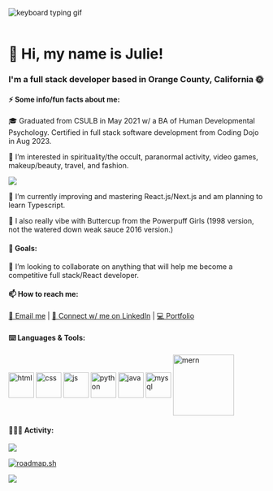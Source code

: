 ![keyboard typing gif](https://i.pinimg.com/originals/99/47/40/994740e9184662894392a1715bbeee14.gif)  
&nbsp;&nbsp;&nbsp;&nbsp;&nbsp;&nbsp;&nbsp;&nbsp;&nbsp;&nbsp;&nbsp;&nbsp;

# 👋 Hi, my name is Julie!

### I'm a full stack developer based in Orange County, California 🌞

#### ⚡️ Some info/fun facts about me:

🎓 Graduated from CSULB in May 2021 w/ a BA of Human Developmental Psychology. Certified in full stack software development from Coding Dojo in Aug 2023.

👀 I’m interested in spirituality/the occult, paranormal activity, video games, makeup/beauty, travel, and fashion.

![](https://media.tenor.com/bE0Niveck2kAAAAC/powerpuff-girls.gif)

🌱 I’m currently improving and mastering React.js/Next.js and am planning to learn Typescript.

💚 I also really vibe with Buttercup from the Powerpuff Girls (1998 version, not the watered down weak sauce 2016 version.)

#### 🎯 Goals:

💞️ I’m looking to collaborate on anything that will help me become a competitive full stack/React developer.

#### 📫 How to reach me:

[📨 Email me](mailto:juliechan03@gmail.com) | [📱 Connect w/ me on LinkedIn](https://www.linkedin.com/in/juliechan2/) | [💻 Portfolio](https://juliechan.vercel.app)

#### ⌨️ Languages & Tools:

<section>
  <img align="center" src="https://encrypted-tbn1.gstatic.com/images?q=tbn:ANd9GcQw3GIW6KAN8DRb9zEjrQm9NLSB99iGYsRnMgvoK6nHu6HeL0oQ" width = 50 alt="html">
  <img align="center" src="https://encrypted-tbn1.gstatic.com/images?q=tbn:ANd9GcTQh5bW8uGi5k7fke7CEZnUW6yqoqVB0YCKL446FJpNOuhC0MkW" width = 50 alt="css">
  <img align="center" src="https://encrypted-tbn2.gstatic.com/images?q=tbn:ANd9GcQh4XgSp30eBF098XyT0kvqt7i37A_7U3qWKxacxrnmyy9NK4TO" width = 50 alt="js">
  <img align="center" src="https://encrypted-tbn2.gstatic.com/images?q=tbn:ANd9GcRRqNsnQlcHLvaCfOJByTugj6FEn14J1be2m_xiDItPw0t7mDvs" width = 50 alt="python">
  <img align="center" src="https://encrypted-tbn0.gstatic.com/images?q=tbn:ANd9GcQb-lVFQGXQyAVMUI4X_mTSYN2sh8NIGEAdvziyNm-ypYyv8LVU" width = 50 alt="java">
  <img align="center" src="https://encrypted-tbn2.gstatic.com/images?q=tbn:ANd9GcSpAjwJpS-x2N6qBE5OF3B36x4g2nff2CgH3bfmZnk7VPc7LjaG" width = 50 alt="mysql">
  <img align="center" src="https://upload.wikimedia.org/wikipedia/commons/9/94/MERN-logo.png" width = 120 alt="mern">
</section>

#### 👩🏻‍💻 Activity:

![](https://github-readme-streak-stats.herokuapp.com?user=juliechan01&theme=synthwave&border_radius=5.5)

[![roadmap.sh](https://roadmap.sh/card/wide/66f3b6d9c45e253cb03f8207?variant=dark)](https://roadmap.sh)

![](https://github-readme-stats.vercel.app/api/top-langs/?username=juliechan01&hide=css&layout=compact&theme=synthwave)